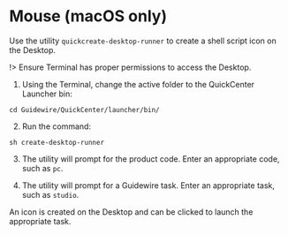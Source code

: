 # Mouse (macOS only)

Use the utility `quickcreate-desktop-runner` to create a shell script icon on the Desktop.

!> Ensure Terminal has proper permissions to access the Desktop.

1. Using the Terminal, change the active folder to the QuickCenter Launcher bin: 

```cd Guidewire/QuickCenter/launcher/bin/```

2. Run the command: 

```sh create-desktop-runner```

3. The utility will prompt for the product code. Enter an appropriate code, such as ```pc```.

4. The utility will prompt for a Guidewire task. Enter an appropriate task, such as ```studio```.

An icon is created on the Desktop and can be clicked to launch the appropriate task.
